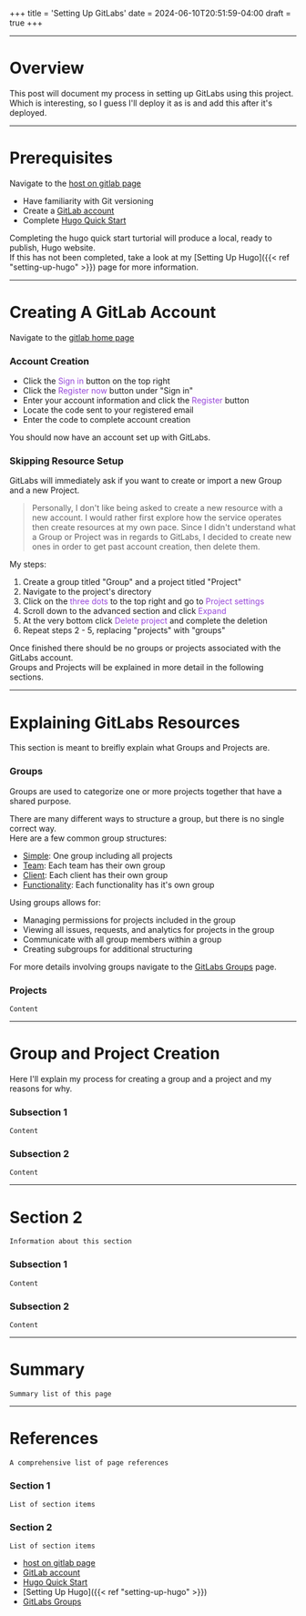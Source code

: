 +++
title = 'Setting Up GitLabs'
date = 2024-06-10T20:51:59-04:00
draft = true
+++

<style>
.file-color {
    color: #3067FF;
}
.direction-color {
    color: #9746DA;
}
</style>

---

# Overview
This post will document my process in setting up GitLabs using this project.\
Which is interesting, so I guess I'll deploy it as is and add this after it's deployed.

---

# Prerequisites
Navigate to the [host on gitlab page](https://gohugo.io/hosting-and-deployment/hosting-on-gitlab/)

- Have familiarity with Git versioning
- Create a [GitLab account](https://about.gitlab.com/)
- Complete [Hugo Quick Start](https://gohugo.io/getting-started/quick-start/)

Completing the hugo quick start turtorial will produce a local, ready to publish, Hugo website.\
If this has not been completed, take a look at my [Setting Up Hugo]({{< ref "setting-up-hugo" >}}) page for more information.

---

# Creating A GitLab Account
Navigate to the [gitlab home page](https://about.gitlab.com/)

### Account Creation
- Click the <span class="direction-color">Sign in</span> button on the top right
- Click the <span class="direction-color">Register now</span> button under "Sign in"
- Enter your account information and click the <span class="direction-color">Register</span> button
- Locate the code sent to your registered email
- Enter the code to complete account creation

You should now have an account set up with GitLabs.

### Skipping Resource Setup
GitLabs will immediately ask if you want to create or import a new Group and a new Project.

> Personally, I don't like being asked to create a new resource with a new account. I would rather first explore how the service operates then create resources at my own pace. Since I didn't understand what a Group or Project was in regards to GitLabs, I decided to create new ones in order to get past account creation, then delete them.

My steps:
1. Create a group titled "Group" and a project titled "Project"
2. Navigate to the project's directory
3. Click on the <span class="direction-color">three dots</span> to the top right and go to <span class="direction-color">Project settings</span>
4. Scroll down to the advanced section and click <span class="direction-color">Expand</span>
5. At the very bottom click <span class="direction-color">Delete project</span> and complete the deletion
6. Repeat steps 2 - 5, replacing "projects" with "groups"

Once finished there should be no groups or projects associated with the GitLabs account.\
Groups and Projects will be explained in more detail in the following sections.

---

# Explaining GitLabs Resources
This section is meant to breifly explain what Groups and Projects are.

### Groups
Groups are used to categorize one or more projects together that have a shared purpose.

There are many different ways to structure a group, but there is no single correct way.\
Here are a few common group structures:
- <u>Simple</u>: One group including all projects
- <u>Team</u>: Each team has their own group
- <u>Client</u>: Each client has their own group
- <u>Functionality</u>: Each functionality has it's own group

Using groups allows for:
- Managing permissions for projects included in the group
- Viewing all issues, requests, and analytics for projects in the group
- Communicate with all group members within a group
- Creating subgroups for additional structuring

For more details involving groups navigate to the [GitLabs Groups](https://docs.gitlab.com/ee/user/group/) page.

### Projects
`Content`

---

# Group and Project Creation
Here I'll explain my process for creating a group and a project and my reasons for why.

### Subsection 1
`Content`

### Subsection 2
`Content`

---

# Section 2
`Information about this section`

### Subsection 1
`Content`

### Subsection 2
`Content`

---

# Summary
`Summary list of this page`

---

# References
`A comprehensive list of page references`

### Section 1
`List of section items`

### Section 2
`List of section items`

- [host on gitlab page](https://gohugo.io/hosting-and-deployment/hosting-on-gitlab/)
- [GitLab account](https://about.gitlab.com/)
- [Hugo Quick Start](https://gohugo.io/getting-started/quick-start/)
- [Setting Up Hugo]({{< ref "setting-up-hugo" >}})
- [GitLabs Groups](https://docs.gitlab.com/ee/user/group/)